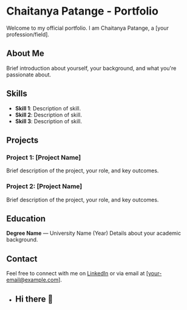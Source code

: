 # Chaitanya Patange - Portfolio

Welcome to my official portfolio. I am Chaitanya Patange, a [your profession/field]. 

## About Me
Brief introduction about yourself, your background, and what you're passionate about.

## Skills
- **Skill 1**: Description of skill.
- **Skill 2**: Description of skill.
- **Skill 3**: Description of skill.

## Projects
### Project 1: [Project Name]
Brief description of the project, your role, and key outcomes.

### Project 2: [Project Name]
Brief description of the project, your role, and key outcomes.

## Education
**Degree Name** — University Name (Year)
Details about your academic background.

## Contact
Feel free to connect with me on [LinkedIn](https://www.linkedin.com/in/your-linkedin-profile) or via email at [your-email@example.com].



- ## Hi there 👋

<!--
**ChaitanyaP28/ChaitanyaP28** is a ✨ _special_ ✨ repository because its `README.md` (this file) appears on your GitHub profile.

Here are some ideas to get you started:

- 🔭 I’m currently working on ...
- 🌱 I’m currently learning ...
- 👯 I’m looking to collaborate on ...
- 🤔 I’m looking for help with ...
- 💬 Ask me about ...
- 📫 How to reach me: ...
- 😄 Pronouns: ...
- ⚡ Fun fact: ...
-->
